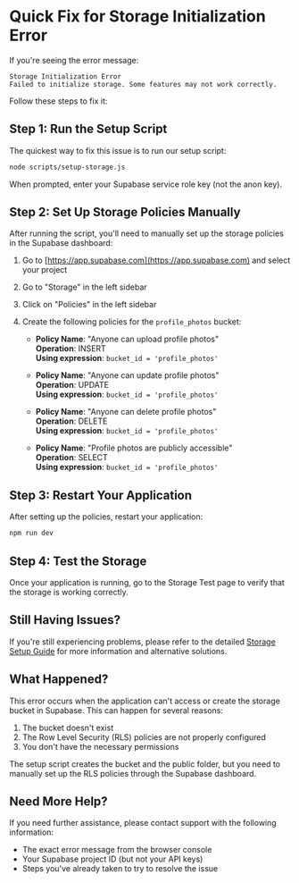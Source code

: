 # Quick Fix for Storage Initialization Error

If you're seeing the error message:

```
Storage Initialization Error
Failed to initialize storage. Some features may not work correctly.
```

Follow these steps to fix it:

## Step 1: Run the Setup Script

The quickest way to fix this issue is to run our setup script:

```bash
node scripts/setup-storage.js
```

When prompted, enter your Supabase service role key (not the anon key).

## Step 2: Set Up Storage Policies Manually

After running the script, you'll need to manually set up the storage policies in the Supabase dashboard:

1. Go to [https://app.supabase.com](https://app.supabase.com) and select your project
2. Go to "Storage" in the left sidebar
3. Click on "Policies" in the left sidebar
4. Create the following policies for the `profile_photos` bucket:

   - **Policy Name**: "Anyone can upload profile photos"  
     **Operation**: INSERT  
     **Using expression**: `bucket_id = 'profile_photos'`

   - **Policy Name**: "Anyone can update profile photos"  
     **Operation**: UPDATE  
     **Using expression**: `bucket_id = 'profile_photos'`

   - **Policy Name**: "Anyone can delete profile photos"  
     **Operation**: DELETE  
     **Using expression**: `bucket_id = 'profile_photos'`

   - **Policy Name**: "Profile photos are publicly accessible"  
     **Operation**: SELECT  
     **Using expression**: `bucket_id = 'profile_photos'`

## Step 3: Restart Your Application

After setting up the policies, restart your application:

```bash
npm run dev
```

## Step 4: Test the Storage

Once your application is running, go to the Storage Test page to verify that the storage is working correctly.

## Still Having Issues?

If you're still experiencing problems, please refer to the detailed [Storage Setup Guide](./STORAGE_SETUP.md) for more information and alternative solutions.

## What Happened?

This error occurs when the application can't access or create the storage bucket in Supabase. This can happen for several reasons:

1. The bucket doesn't exist
2. The Row Level Security (RLS) policies are not properly configured
3. You don't have the necessary permissions

The setup script creates the bucket and the public folder, but you need to manually set up the RLS policies through the Supabase dashboard.

## Need More Help?

If you need further assistance, please contact support with the following information:
- The exact error message from the browser console
- Your Supabase project ID (but not your API keys)
- Steps you've already taken to try to resolve the issue 
